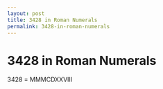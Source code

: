 ```yaml
---
layout: post
title: 3428 in Roman Numerals
permalink: 3428-in-roman-numerals
---
```


# 3428 in Roman Numerals

3428 = MMMCDXXVIII
